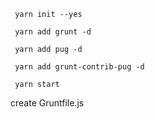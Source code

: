 ```
 yarn init --yes

 yarn add grunt -d

 yarn add pug -d

 yarn add grunt-contrib-pug -d

 yarn start

```

create Gruntfile.js

